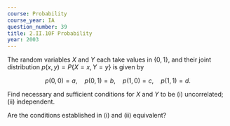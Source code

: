 ```yaml
---
course: Probability
course_year: IA
question_number: 39
title: 2.II.10F Probability
year: 2003
---
```



The random variables $X$ and $Y$ each take values in $\{0,1\}$, and their joint distribution $p(x, y)=P\{X=x, Y=y\}$ is given by

$$p(0,0)=a, \quad p(0,1)=b, \quad p(1,0)=c, \quad p(1,1)=d .$$

Find necessary and sufficient conditions for $X$ and $Y$ to be
(i) uncorrelated;
(ii) independent.

Are the conditions established in (i) and (ii) equivalent?